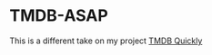 # TMDB-ASAP

This is a different take on my project [TMDB Quickly](https://github.com/ricardomaharaj/TMDB-Quickly)
